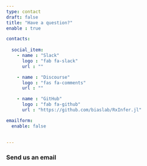 ```yaml
---
type: contact
draft: false
title: "Have a question?"
enable : true

contacts:
  
  social_item:
    - name : "Slack"
      logo : "fab fa-slack"
      url : ""

    - name : "Discourse"
      logo : "fas fa-comments"
      url : ""

    - name : "GitHub"
      logo : "fab fa-github"
      url : "https://github.com/biaslab/RxInfer.jl"

emailform:
  enable: false
    

---
```


### Send us an email

<!-- * **Mail: info@rxinfer.ml** -->